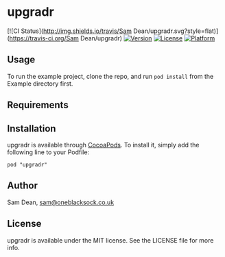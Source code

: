 # upgradr

[![CI Status](http://img.shields.io/travis/Sam Dean/upgradr.svg?style=flat)](https://travis-ci.org/Sam Dean/upgradr)
[![Version](https://img.shields.io/cocoapods/v/upgradr.svg?style=flat)](http://cocoadocs.org/docsets/upgradr)
[![License](https://img.shields.io/cocoapods/l/upgradr.svg?style=flat)](http://cocoadocs.org/docsets/upgradr)
[![Platform](https://img.shields.io/cocoapods/p/upgradr.svg?style=flat)](http://cocoadocs.org/docsets/upgradr)

## Usage

To run the example project, clone the repo, and run `pod install` from the Example directory first.

## Requirements

## Installation

upgradr is available through [CocoaPods](http://cocoapods.org). To install
it, simply add the following line to your Podfile:

    pod "upgradr"

## Author

Sam Dean, sam@oneblacksock.co.uk

## License

upgradr is available under the MIT license. See the LICENSE file for more info.

